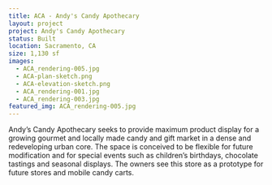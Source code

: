 ```yaml
---
title: ACA - Andy's Candy Apothecary
layout: project
project: Andy's Candy Apothecary
status: Built
location: Sacramento, CA
size: 1,130 sf
images:
  - ACA_rendering-005.jpg
  - ACA-plan-sketch.png
  - ACA-elevation-sketch.png
  - ACA_rendering-001.jpg
  - ACA_rendering-003.jpg
featured_img: ACA_rendering-005.jpg
---
```


Andy’s Candy Apothecary seeks to provide maximum product display for a growing gourmet and locally made candy and gift market in a dense and redeveloping urban core. The space is conceived to be flexible for future modification and for special events such as children’s birthdays, chocolate tastings and seasonal displays. The owners see this store as a prototype for future stores and mobile candy carts.